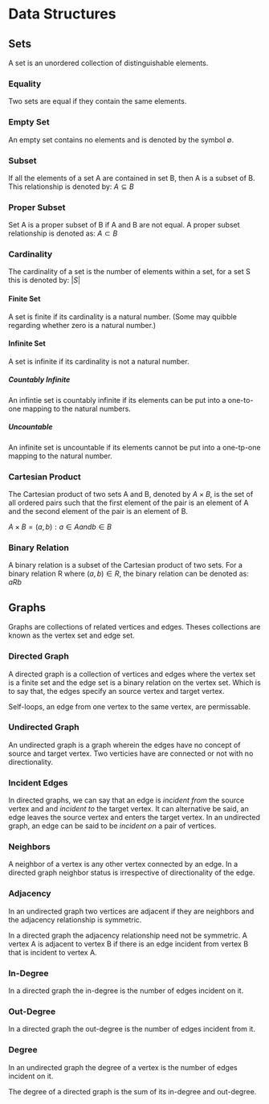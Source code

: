 # Data Structures

## Sets

A set is an unordered collection of distinguishable elements.

### Equality

Two sets are equal if they contain the same elements.

### Empty Set

An empty set contains no elements and is denoted by the symbol ∅.

### Subset

If all the elements of a set A are contained in set B, then A is a subset of B. This relationship is denoted by: $` A \subseteq B `$

### Proper Subset

Set A is a proper subset of B if A and B are not equal. A proper subset relationship is denoted as: $` A \subset B `$

### Cardinality

The cardinality of a set is the number of elements within a set, for a set S this is denoted by: $` |S| `$

#### Finite Set

A set is finite if its cardinality is a natural number. (Some may quibble regarding whether zero is a natural number.)

#### Infinite Set

A set is infinite if its cardinality is not a natural number.

##### Countably Infinite

An infintie set is countably infinite if its elements can be put into a one-to-one mapping to the natural numbers.

##### Uncountable

An infinite set is uncountable if its elements cannot be put into a one-tp-one mapping to the natural number.

### Cartesian Product

The Cartesian product of two sets A and B, denoted by $` A \times B `$, is the set of all ordered pairs such that the first element of the pair is an element of A and the second element of the pair is an element of B.

$` A \times B = {(a, b): a \in  A and b \in B} `$

### Binary Relation

A binary relation is a subset of the Cartesian product of two sets. For a binary relation R where $` (a, b) \in R `$, the binary relation can be denoted as: $` aRb `$

## Graphs

Graphs are collections of related vertices and edges. Theses collections are known as the vertex set and edge set.

### Directed Graph

A directed graph is a collection of vertices and edges where the vertex set is a finite set and the edge set is a binary relation on the vertex set. Which is to say that, the edges specify an source vertex and target vertex. 

Self-loops, an edge from one vertex to the same vertex, are permissable.

### Undirected Graph

An undirected graph is a graph wherein the edges have no concept of source and target vertex. Two verticies have are connected or not with no directionality.

### Incident Edges

In directed graphs, we can say that an edge is _incident from_ the source vertex and and _incident to_ the target vertex. It can alternative be said, an edge leaves the source vertex and enters the target vertex. In an undirected graph, an edge can be said to be _incident on_ a pair of vertices.

### Neighbors

A neighbor of a vertex is any other vertex connected by an edge. In a directed graph neighbor status is irrespective of directionality of the edge.

### Adjacency

In an undirected graph two vertices are adjacent if they are neighbors and the adjacency relationship is symmetric.

In a directed graph the adjacency relationship need not be symmetric. A vertex A is adjacent to vertex B if there is an edge incident from vertex B that is incident to vertex A.

### In-Degree

In a directed graph the in-degree is the number of edges incident on it.

### Out-Degree

In a directed graph the out-degree is the number of edges incident from it.

### Degree

In an undirected graph the degree of a vertex is the number of edges incident on it.

The degree of a directed graph is the sum of its in-degree and out-degree.



